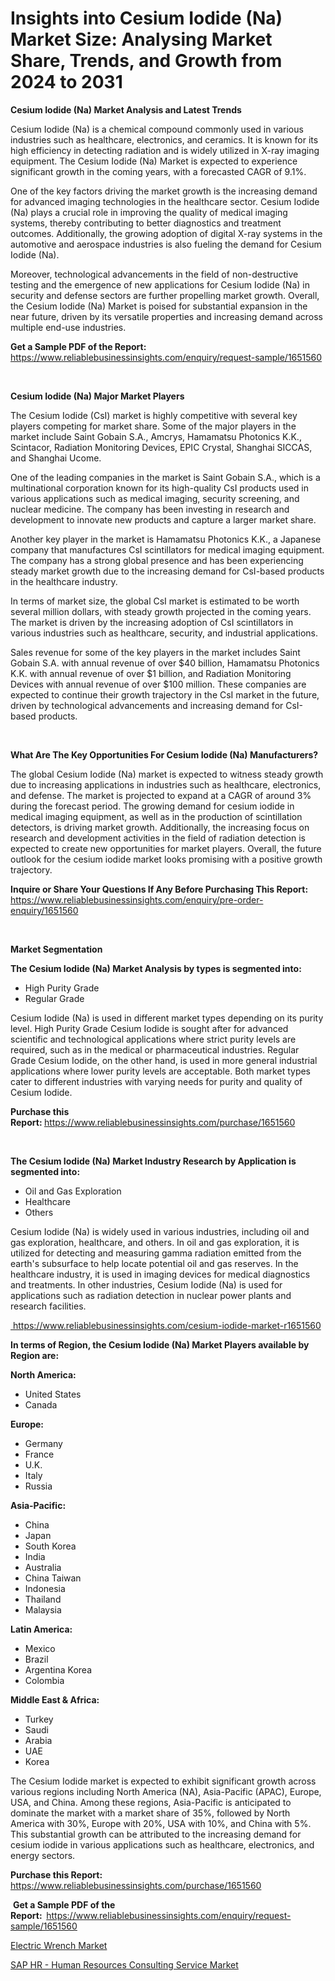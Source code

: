 <p><h1>Insights into Cesium Iodide (Na) Market Size: Analysing Market Share, Trends, and Growth from 2024 to 2031</h1></p><p><strong>Cesium Iodide (Na) Market Analysis and Latest Trends</strong></p>
<p><p>Cesium Iodide (Na) is a chemical compound commonly used in various industries such as healthcare, electronics, and ceramics. It is known for its high efficiency in detecting radiation and is widely utilized in X-ray imaging equipment. The Cesium Iodide (Na) Market is expected to experience significant growth in the coming years, with a forecasted CAGR of 9.1%. </p><p>One of the key factors driving the market growth is the increasing demand for advanced imaging technologies in the healthcare sector. Cesium Iodide (Na) plays a crucial role in improving the quality of medical imaging systems, thereby contributing to better diagnostics and treatment outcomes. Additionally, the growing adoption of digital X-ray systems in the automotive and aerospace industries is also fueling the demand for Cesium Iodide (Na).</p><p>Moreover, technological advancements in the field of non-destructive testing and the emergence of new applications for Cesium Iodide (Na) in security and defense sectors are further propelling market growth. Overall, the Cesium Iodide (Na) Market is poised for substantial expansion in the near future, driven by its versatile properties and increasing demand across multiple end-use industries.</p></p>
<p><strong>Get a Sample PDF of the Report:&nbsp;</strong> <a href="https://www.reliablebusinessinsights.com/enquiry/request-sample/1651560">https://www.reliablebusinessinsights.com/enquiry/request-sample/1651560</a></p>
<p>&nbsp;</p>
<p><strong>Cesium Iodide (Na) Major Market Players</strong></p>
<p><p>The Cesium Iodide (CsI) market is highly competitive with several key players competing for market share. Some of the major players in the market include Saint Gobain S.A., Amcrys, Hamamatsu Photonics K.K., Scintacor, Radiation Monitoring Devices, EPIC Crystal, Shanghai SICCAS, and Shanghai Ucome.</p><p>One of the leading companies in the market is Saint Gobain S.A., which is a multinational corporation known for its high-quality CsI products used in various applications such as medical imaging, security screening, and nuclear medicine. The company has been investing in research and development to innovate new products and capture a larger market share.</p><p>Another key player in the market is Hamamatsu Photonics K.K., a Japanese company that manufactures CsI scintillators for medical imaging equipment. The company has a strong global presence and has been experiencing steady market growth due to the increasing demand for CsI-based products in the healthcare industry.</p><p>In terms of market size, the global CsI market is estimated to be worth several million dollars, with steady growth projected in the coming years. The market is driven by the increasing adoption of CsI scintillators in various industries such as healthcare, security, and industrial applications.</p><p>Sales revenue for some of the key players in the market includes Saint Gobain S.A. with annual revenue of over $40 billion, Hamamatsu Photonics K.K. with annual revenue of over $1 billion, and Radiation Monitoring Devices with annual revenue of over $100 million. These companies are expected to continue their growth trajectory in the CsI market in the future, driven by technological advancements and increasing demand for CsI-based products.</p></p>
<p>&nbsp;</p>
<p><strong>What Are The Key Opportunities For Cesium Iodide (Na) Manufacturers?</strong></p>
<p><p>The global Cesium Iodide (Na) market is expected to witness steady growth due to increasing applications in industries such as healthcare, electronics, and defense. The market is projected to expand at a CAGR of around 3% during the forecast period. The growing demand for cesium iodide in medical imaging equipment, as well as in the production of scintillation detectors, is driving market growth. Additionally, the increasing focus on research and development activities in the field of radiation detection is expected to create new opportunities for market players. Overall, the future outlook for the cesium iodide market looks promising with a positive growth trajectory.</p></p>
<p><strong>Inquire or Share Your Questions If Any Before Purchasing This Report:</strong> <a href="https://www.reliablebusinessinsights.com/enquiry/pre-order-enquiry/1651560">https://www.reliablebusinessinsights.com/enquiry/pre-order-enquiry/1651560</a></p>
<p>&nbsp;</p>
<p><strong>Market Segmentation</strong></p>
<p><strong>The Cesium Iodide (Na) Market Analysis by types is segmented into:</strong></p>
<p><ul><li>High Purity Grade</li><li>Regular Grade</li></ul></p>
<p><p>Cesium Iodide (Na) is used in different market types depending on its purity level. High Purity Grade Cesium Iodide is sought after for advanced scientific and technological applications where strict purity levels are required, such as in the medical or pharmaceutical industries. Regular Grade Cesium Iodide, on the other hand, is used in more general industrial applications where lower purity levels are acceptable. Both market types cater to different industries with varying needs for purity and quality of Cesium Iodide.</p></p>
<p><strong>Purchase this Report:&nbsp;</strong><a href="https://www.reliablebusinessinsights.com/purchase/1651560">https://www.reliablebusinessinsights.com/purchase/1651560</a></p>
<p>&nbsp;</p>
<p><strong>The Cesium Iodide (Na) Market Industry Research by Application is segmented into:</strong></p>
<p><ul><li>Oil and Gas Exploration</li><li>Healthcare</li><li>Others</li></ul></p>
<p><p>Cesium Iodide (Na) is widely used in various industries, including oil and gas exploration, healthcare, and others. In oil and gas exploration, it is utilized for detecting and measuring gamma radiation emitted from the earth's subsurface to help locate potential oil and gas reserves. In the healthcare industry, it is used in imaging devices for medical diagnostics and treatments. In other industries, Cesium Iodide (Na) is used for applications such as radiation detection in nuclear power plants and research facilities.</p></p>
<p><a href="https://www.reliablebusinessinsights.com/cesium-iodide-market-r1651560">&nbsp;https://www.reliablebusinessinsights.com/cesium-iodide-market-r1651560</a></p>
<p><strong>In terms of Region, the Cesium Iodide (Na) Market Players available by Region are:</strong></p>
<p>
    <p> <strong> North America: </strong>
        <ul>
            <li>United States</li>
            <li>Canada</li>
        </ul>
        </p> 
    <p> <strong> Europe: </strong>
        <ul>
            <li>Germany</li>
            <li>France</li>
            <li>U.K.</li>
            <li>Italy</li>
            <li>Russia</li>
        </ul>
        </p> 
    <p> <strong> Asia-Pacific: </strong>
        <ul>
            <li>China</li>
            <li>Japan</li>
            <li>South Korea</li>
            <li>India</li>
            <li>Australia</li>
            <li>China Taiwan</li>
            <li>Indonesia</li>
            <li>Thailand</li>
            <li>Malaysia</li>
        </ul>
        </p> 
    <p> <strong> Latin America: </strong>
        <ul>
            <li>Mexico</li>
            <li>Brazil</li>
            <li>Argentina Korea</li>
            <li>Colombia</li>
        </ul>
        </p> 
    <p> <strong> Middle East & Africa: </strong>
        <ul>
            <li>Turkey</li>
            <li>Saudi</li>
            <li>Arabia</li>
            <li>UAE</li>
            <li>Korea</li>
        </ul>
    </p>
    </p>
<p><p>The Cesium Iodide market is expected to exhibit significant growth across various regions including North America (NA), Asia-Pacific (APAC), Europe, USA, and China. Among these regions, Asia-Pacific is anticipated to dominate the market with a market share of 35%, followed by North America with 30%, Europe with 20%, USA with 10%, and China with 5%. This substantial growth can be attributed to the increasing demand for cesium iodide in various applications such as healthcare, electronics, and energy sectors.</p></p>
<p><strong>Purchase this Report: </strong><a href="https://www.reliablebusinessinsights.com/purchase/1651560">https://www.reliablebusinessinsights.com/purchase/1651560</a></p>
<p>&nbsp;<strong>Get a Sample PDF of the Report:&nbsp;&nbsp;</strong><a href="https://www.reliablebusinessinsights.com/enquiry/request-sample/1651560">https://www.reliablebusinessinsights.com/enquiry/request-sample/1651560</a></p>
<p><strong></strong></p>
<p><p><a href="https://medium.com/@gabrieluffman5656/global-electric-wrench-market-opportunities-and-forecast-for-period-from-2024-to-2031-6987a82d8e38">Electric Wrench Market</a></p><p><a href="https://medium.com/@chloeconn57/sap-hr-human-resources-consulting-service-industry-analysis-report-its-market-size-share-8994ad315246">SAP HR - Human Resources Consulting Service Market</a></p></p>